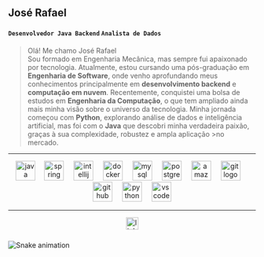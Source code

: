 
## José Rafael

#### **`Desenvolvedor Java Backend`**  **`Analista de Dados`**


>Olá! Me chamo José Rafael  
>Sou formado em Engenharia Mecânica, mas sempre fui apaixonado por tecnologia.
>Atualmente, estou cursando uma pós-graduação em **Engenharia de Software**, onde venho aprofundando meus conhecimentos principalmente em **desenvolvimento backend** e **computação em nuvem**.
>Recentemente, conquistei uma bolsa de estudos em **Engenharia da Computação**, o que tem ampliado ainda mais minha visão sobre o universo da tecnologia.
>Minha jornada começou com **Python**, explorando análise de dados e inteligência artificial, mas foi com o **Java** que descobri minha verdadeira paixão, graças à sua complexidade, robustez e ampla aplicação >no mercado.

---
<div align="center">
  <img src="https://cdn.jsdelivr.net/gh/devicons/devicon/icons/java/java-original.svg" height="40" alt="java logo"  />
  <img width="10" />
  <img src="https://cdn.jsdelivr.net/gh/devicons/devicon/icons/spring/spring-original.svg" height="40" alt="spring logo"  />
  <img width="12" />
  <img src="https://cdn.jsdelivr.net/gh/devicons/devicon/icons/intellij/intellij-original.svg" height="40" alt="intellij logo"  />
  <img width="12" />
  <img src="https://cdn.jsdelivr.net/gh/devicons/devicon/icons/docker/docker-original.svg" height="40" alt="docker logo"  />
  <img width="12" />
  <img src="https://cdn.jsdelivr.net/gh/devicons/devicon/icons/mysql/mysql-original.svg" height="40" alt="mysql logo"  />
  <img width="12" />
  <img src="https://cdn.jsdelivr.net/gh/devicons/devicon/icons/postgresql/postgresql-original.svg" height="40" alt="postgresql logo"  />
  <img width="12" />
  <img src="https://cdn.jsdelivr.net/gh/devicons/devicon/icons/amazonwebservices/amazonwebservices-line-wordmark.svg" height="40" alt="amazonwebservices logo"  />
  <img width="12" />
  <img src="https://cdn.jsdelivr.net/gh/devicons/devicon/icons/git/git-original.svg" height="40" alt="git logo"  />
  <img width="12" />
  <img src="https://cdn.jsdelivr.net/gh/devicons/devicon/icons/github/github-original.svg" height="40" alt="github logo"  />
  <img width="12" />
  <img src="https://cdn.jsdelivr.net/gh/devicons/devicon/icons/python/python-original.svg" height="40" alt="python logo"  />
  <img width="12" />
  <img src="https://cdn.jsdelivr.net/gh/devicons/devicon/icons/vscode/vscode-original.svg" height="40" alt="vscode logo"  />
</div>

---
<div align="center">
  <a href="https://www.linkedin.com/in/rafael-ferreira-55a804336/" target="_blank">
    <img src="https://img.shields.io/static/v1?message=LinkedIn&logo=linkedin&label=&color=0077B5&logoColor=white&labelColor=&style=for-the-badge" height="25" alt="linkedin logo"  />
  </a>
</div>

###

<img src="https://raw.githubusercontent.com/JoseRafael95/JoseRafael95/output/snake.svg" alt="Snake animation" />

###
